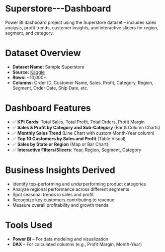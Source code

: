 # Superstore---Dashboard
Power BI dashboard project using the Superstore dataset – includes sales analysis, profit trends, customer insights, and interactive slicers for region, segment, and category.

# Dataset Overview
- **Dataset Name:** Sample Superstore
- **Source:** [Kaggle](https://www.kaggle.com/datasets)
- **Rows:** ~10,000+
- **Columns:** Order ID, Customer Name, Sales, Profit, Category, Region, Segment, Order Date, Ship Date, etc.

# Dashboard Features
- ✅ **KPI Cards**: Total Sales, Total Profit, Total Orders, Profit Margin
- ✅ **Sales & Profit by Category and Sub-Category** (Bar & Column Charts)
- ✅ **Monthly Sales Trend** (Line Chart with custom Month-Year column)
- ✅ **Top 10 Customers by Sales and Profit** (Table Visual)
- ✅ **Sales by State or Region** (Map or Bar Chart)
- ✅ **Interactive Filters/Slicers**: Year, Region, Segment, Category

# Business Insights Derived
- Identify top-performing and underperforming product categories
- Analyze regional performance across different segments
- Spot seasonal trends in sales and profit
- Recognize key customers contributing to revenue
- Measure overall profitability and growth trends

# Tools Used
- **Power BI** – For data modeling and visualization
- **DAX** – For calculated columns (e.g., Profit Margin, Month-Year)
